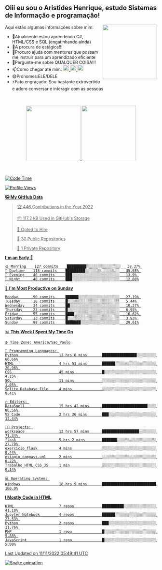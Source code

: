 ## Oiii eu sou o Aristides Henrique, estudo Sistemas de Informação e programação!

<div >
Aqui estão algumas informações sobre mim:<img align="right" height="180em" src="https://user-images.githubusercontent.com/97318481/177042589-45d62122-82a9-4a32-b3a7-87b322825b2f.png">
</div>

- 🌱Atualmente estou aprendendo C#, HTML/CSS e SQL (engatinhando ainda)
- 👯A procura de estágios!!!
- 🤔Procuro ajuda com mentores que possam me instruir para um aprendizado eficiente
- 💬Pergunte-me sobre QUALQUER COISA!!!
- 📫Como chegar até mim:
  <a href="https://www.instagram.com/aryhenry/" target="_blank">
  <img src="https://img.shields.io/badge/-Instagram-%23E4405F?style=for-the-badge&logo=instagram&logoColor=black" height="20px">
  </a>
  <a href="https://www.linkedin.com/in/aristides-henrique/" target="_blank">
  <img src="https://img.shields.io/badge/-LinkedIn-%230077B5?style=for-the-badge&logo=linkedin&logoColor=black" height="20px">
  </a> 
  <a href="mailto:arihenriqueuna@gmail.com">
  <img src="https://img.shields.io/badge/-Gmail-%23333?style=for-the-badge&logo=gmail&logoColor=white" height="20px">
  </a>
- 😄Pronomes:ELE/DELE
- ⚡Fato engraçado: Sou bastante extrovertido e adoro conversar e interagir com as pessoas
<br/>
<br/>
<div align="center">
  <a href="https://github.com/arihenrique">
  <img height="180em" src="https://github-readme-stats.vercel.app/api?username=arihenrique&show_icons=true&theme=dracula&include_all_commits=true&count_private=true"/>
  <img height="180em" src="https://github-readme-stats.vercel.app/api/top-langs/?username=arihenrique&layout=compact&langs_count=7&theme=dracula"/>
</div><br/><br/>

<!--START_SECTION:waka-->
![Code Time](http://img.shields.io/badge/Code%20Time-275%20hrs%2011%20mins-blue)

![Profile Views](http://img.shields.io/badge/Profile%20Views-14-blue)

**🐱 My GitHub Data** 

> 🏆 446 Contributions in the Year 2022
 > 
> 📦 117.2 kB Used in GitHub's Storage 
 > 
> 💼 Opted to Hire
 > 
> 📜 30 Public Repositories 
 > 
> 🔑 1 Private Repository 
 > 
**I'm an Early 🐤** 

```text
🌞 Morning    127 commits    █████████░░░░░░░░░░░░░░░░   38.37% 
🌇 Daytime    118 commits    █████████░░░░░░░░░░░░░░░░   35.65% 
🌃 Evening    46 commits     ███░░░░░░░░░░░░░░░░░░░░░░   13.9% 
🌙 Night      40 commits     ███░░░░░░░░░░░░░░░░░░░░░░   12.08%

```
📅 **I'm Most Productive on Sunday** 

```text
Monday       90 commits     ██████░░░░░░░░░░░░░░░░░░░   27.19% 
Tuesday      18 commits     █░░░░░░░░░░░░░░░░░░░░░░░░   5.44% 
Wednesday    34 commits     ██░░░░░░░░░░░░░░░░░░░░░░░   10.27% 
Thursday     23 commits     █░░░░░░░░░░░░░░░░░░░░░░░░   6.95% 
Friday       55 commits     ████░░░░░░░░░░░░░░░░░░░░░   16.62% 
Saturday     13 commits     █░░░░░░░░░░░░░░░░░░░░░░░░   3.93% 
Sunday       98 commits     ███████░░░░░░░░░░░░░░░░░░   29.61%

```


📊 **This Week I Spent My Time On** 

```text
⌚︎ Time Zone: America/Sao_Paulo

💬 Programming Languages: 
Python                   12 hrs 6 mins       ████████████████░░░░░░░░░   66.66% 
HTML                     4 hrs 53 mins       ██████░░░░░░░░░░░░░░░░░░░   26.96% 
CSS                      45 mins             █░░░░░░░░░░░░░░░░░░░░░░░░   4.15% 
SQL                      11 mins             ░░░░░░░░░░░░░░░░░░░░░░░░░   1.05% 
Sqlite Database File     4 mins              ░░░░░░░░░░░░░░░░░░░░░░░░░   0.41%

🔥 Editors: 
DataSpell                15 hrs 42 mins      █████████████████████░░░░   86.56% 
VS Code                  2 hrs 26 mins       ███░░░░░░░░░░░░░░░░░░░░░░   13.44%

🐱‍💻 Projects: 
workspace                12 hrs 57 mins      █████████████████░░░░░░░░   71.34% 
flask                    5 hrs 2 mins        ███████░░░░░░░░░░░░░░░░░░   27.78% 
exercicio_flask          4 mins              ░░░░░░░░░░░░░░░░░░░░░░░░░   0.44% 
estagio_compass.uol      2 mins              ░░░░░░░░░░░░░░░░░░░░░░░░░   0.22% 
Trabalho_HTML_CSS_JS     1 min               ░░░░░░░░░░░░░░░░░░░░░░░░░   0.14%

💻 Operating System: 
Windows                  18 hrs 9 mins       █████████████████████████   100.0%

```

**I Mostly Code in HTML** 

```text
HTML                     7 repos             ██████████░░░░░░░░░░░░░░░   41.18% 
Jupyter Notebook         4 repos             ██████░░░░░░░░░░░░░░░░░░░   23.53% 
Python                   2 repos             ███░░░░░░░░░░░░░░░░░░░░░░   11.76% 
PHP                      1 repo              █░░░░░░░░░░░░░░░░░░░░░░░░   5.88% 
JavaScript               1 repo              █░░░░░░░░░░░░░░░░░░░░░░░░   5.88%

```



 Last Updated on 11/11/2022 05:49:41 UTC
<!--END_SECTION:waka-->

![Snake animation](https://github.com/arihenrique/arihenrique/blob/output/github-contribution-grid-snake.svg)

